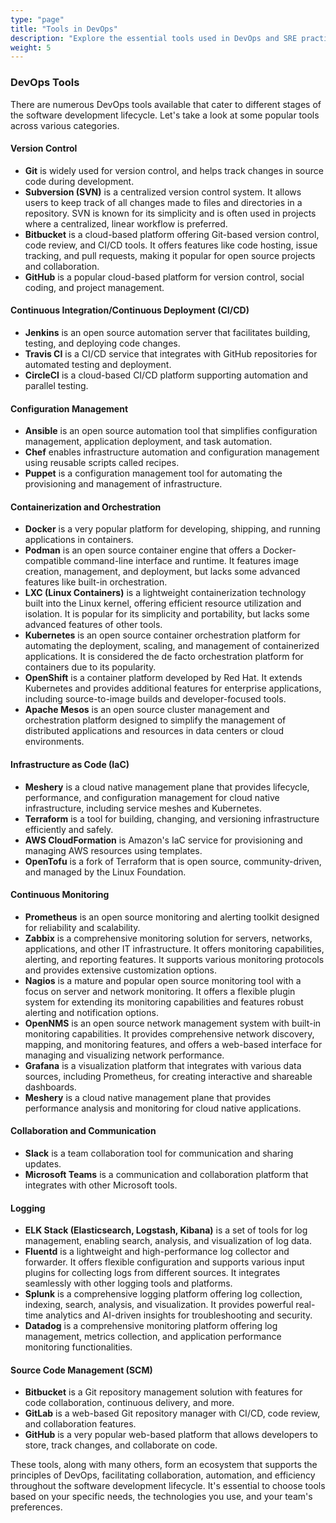 ```yaml
---
type: "page"
title: "Tools in DevOps"
description: "Explore the essential tools used in DevOps and SRE practices to automate and streamline software development and operations."
weight: 5
---
```


### DevOps Tools

There are numerous DevOps tools available that cater to different stages of the software development lifecycle. Let's take a look at some popular tools across various categories.

#### Version Control
- **Git** is widely used for version control, and helps track changes in source code during development.
- **Subversion (SVN)** is a centralized version control system. It allows users to keep track of all changes made to files and directories in a repository. SVN is known for its simplicity and is often used in projects where a centralized, linear workflow is preferred.
- **Bitbucket** is a cloud-based platform offering Git-based version control, code review, and CI/CD tools. It offers features like code hosting, issue tracking, and pull requests, making it popular for open source projects and collaboration.
- **GitHub** is a popular cloud-based platform for version control, social coding, and project management.


#### Continuous Integration/Continuous Deployment (CI/CD)
- **Jenkins** is an open source automation server that facilitates building, testing, and deploying code changes.
- **Travis CI** is a CI/CD service that integrates with GitHub repositories for automated testing and deployment.
- **CircleCI** is a cloud-based CI/CD platform supporting automation and parallel testing.


#### Configuration Management
- **Ansible** is an open source automation tool that simplifies configuration management, application deployment, and task automation.
- **Chef** enables infrastructure automation and configuration management using reusable scripts called recipes.
- **Puppet** is a configuration management tool for automating the provisioning and management of infrastructure.

#### Containerization and Orchestration
- **Docker** is a very popular platform for developing, shipping, and running applications in containers.
- **Podman** is an open source container engine that offers a Docker-compatible command-line interface and runtime. It features image creation, management, and deployment, but lacks some advanced features like built-in orchestration.
- **LXC (Linux Containers)** is a lightweight containerization technology built into the Linux kernel, offering efficient resource utilization and isolation. It is popular for its simplicity and portability, but lacks some advanced features of other tools.
- **Kubernetes** is an open source container orchestration platform for automating the deployment, scaling, and management of containerized applications. It is considered the de facto orchestration platform for containers due to its popularity.
- **OpenShift** is a container platform developed by Red Hat. It extends Kubernetes and provides additional features for enterprise applications, including source-to-image builds and developer-focused tools.
- **Apache Mesos** is an open source cluster management and orchestration platform designed to simplify the management of distributed applications and resources in data centers or cloud environments.

#### Infrastructure as Code (IaC)
- **Meshery** is a cloud native management plane that provides lifecycle, performance, and configuration management for cloud native infrastructure, including service meshes and Kubernetes.
- **Terraform** is a tool for building, changing, and versioning infrastructure efficiently and safely.
- **AWS CloudFormation** is Amazon's IaC service for provisioning and managing AWS resources using templates.
- **OpenTofu** is a fork of Terraform that is open source, community-driven, and managed by the Linux Foundation.

#### Continuous Monitoring
- **Prometheus** is an open source monitoring and alerting toolkit designed for reliability and scalability.
- **Zabbix** is a comprehensive monitoring solution for servers, networks, applications, and other IT infrastructure. It offers monitoring capabilities, alerting, and reporting features. It supports various monitoring protocols and provides extensive customization options.
- **Nagios** is a mature and popular open source monitoring tool with a focus on server and network monitoring. It offers a flexible plugin system for extending its monitoring capabilities and features robust alerting and notification options.
- **OpenNMS** is an open source network management system with built-in monitoring capabilities. It provides comprehensive network discovery, mapping, and monitoring features, and offers a web-based interface for managing and visualizing network performance.
- **Grafana** is a visualization platform that integrates with various data sources, including Prometheus, for creating interactive and shareable dashboards.
- **Meshery** is a cloud native management plane that provides performance analysis and monitoring for cloud native applications.

#### Collaboration and Communication
- **Slack** is a team collaboration tool for communication and sharing updates.
- **Microsoft Teams** is a communication and collaboration platform that integrates with other Microsoft tools.

#### Logging
- **ELK Stack (Elasticsearch, Logstash, Kibana)** is a set of tools for log management, enabling search, analysis, and visualization of log data.
- **Fluentd** is a lightweight and high-performance log collector and forwarder. It offers flexible configuration and supports various input plugins for collecting logs from different sources. It integrates seamlessly with other logging tools and platforms.
- **Splunk** is a comprehensive logging platform offering log collection, indexing, search, analysis, and visualization. It provides powerful real-time analytics and AI-driven insights for troubleshooting and security.
- **Datadog** is a comprehensive monitoring platform offering log management, metrics collection, and application performance monitoring functionalities.

#### Source Code Management (SCM)
- **Bitbucket** is a Git repository management solution with features for code collaboration, continuous delivery, and more.
- **GitLab** is a web-based Git repository manager with CI/CD, code review, and collaboration features.
- **GitHub** is a very popular web-based platform that allows developers to store, track changes, and collaborate on code.

These tools, along with many others, form an ecosystem that supports the principles of DevOps, facilitating collaboration, automation, and efficiency throughout the software development lifecycle. It's essential to choose tools based on your specific needs, the technologies you use, and your team's preferences.